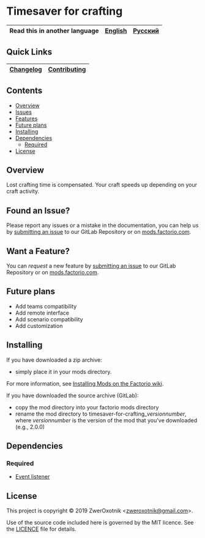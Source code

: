 # Timesaver for crafting

Read this in another language | [English](/README.md) | [Русский](/docs/ru/README.md)
|---|---|---|

## Quick Links

[Changelog](CHANGELOG.md) | [Contributing](CONTRIBUTING.md)
|---|---|

## Contents

* [Overview](#overview)
* [Issues](#issue)
* [Features](#feature)
* [Future plans](#Future-plans)
* [Installing](#installing)
* [Dependencies](#dependencies)
    * [Required](#required)
* [License](#license)

## Overview

Lost crafting time is compensated. Your craft speeds up depending on your craft activity.

## <a name="issue"></a> Found an Issue?

Please report any issues or a mistake in the documentation, you can help us by
[submitting an issue](https://gitlab.com/ZwerOxotnik/timesaver-for-crafting/issues) to our GitLab Repository or on [mods.factorio.com](https://mods.factorio.com/mod/timesaver-for-crafting/discussion).

## <a name="feature"></a> Want a Feature?

You can *request* a new feature by [submitting an issue](https://gitlab.com/ZwerOxotnik/timesaver-for-crafting/issues) to our GitLab
Repository or on [mods.factorio.com](https://mods.factorio.com/mod/timesaver-for-crafting/discussion).

## Future plans

* Add teams compatibility
* Add remote interface
* Add scenario compatibility
* Add customization

## Installing

If you have downloaded a zip archive:

* simply place it in your mods directory.

For more information, see [Installing Mods on the Factorio wiki](https://wiki.factorio.com/index.php?title=Installing_Mods).

If you have downloaded the source archive (GitLab):

* copy the mod directory into your factorio mods directory
* rename the mod directory to timesaver-for-crafting_*versionnumber*, where *versionnumber* is the version of the mod that you've downloaded (e.g., 2.0.0)

## Dependencies

### Required

* [Event listener](https://mods.factorio.com/mod/event-listener)

## License

This project is copyright © 2019 ZwerOxotnik \<zweroxotnik@gmail.com\>.

Use of the source code included here is governed by the MIT licence. See the [LICENCE](/LICENCE) file for details.

[homepage]: http://mods.factorio.com/mod/timesaver-for-crafting
[Factorio]: https://factorio.com/
